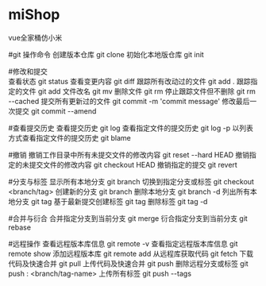 # miShop
vue全家桶仿小米

#git 操作命令
创建版本仓库           git clone <url>
初始化本地版仓库        git init 

#修改和提交             
查看状态                git status
查看变更内容             git diff
跟踪所有改动过的文件      git add .
跟踪指定的文件           git add <file>
文件改名                git mv <old> <new>
删除文件                git rm <file>
停止跟踪文件但不删除      git rm --cached <file>
提交所有更新过的文件      git commit -m 'commit message'
修改最后一次提交         git commit --amend

#查看提交历史
查看提交历史                    git log
查看指定文件的提交历史            git log -p <file>
以列表方式查看指定文件的提交历史    git blame <file>

#撤销
撤销工作目录中所有未提交文件的修改内容   git reset --hard HEAD
撤销指定的未提交文件的修改内容          git checkout HEAD <file>
撤销指定的提交                       git revert <commit>

#分支与标签
显示所有本地分支            git branch
切换到指定分支或标签         git checkout <branch/tag>
创建新的分支               git branch <new-branch>
删除本地分支               git branch -d <branch>
列出所有本地分支            git tag
基于最新提交创建标签         git tag <tagname>
删除标签                   git tag -d <tagname>

#合并与衍合
合并指定分支到当前分支        git merge <branch>
衍合指定分支到当前分支        git rebase <branch>

#远程操作
查看远程版本库信息           git remote -v
查看指定远程版本库信息        git remote show <remote>
添加远程版本库              git remote add <remote> <url>
从远程库获取代码            git fetch <remote>
下载代码及快速合并          git pull <remote> <branch>
上传代码及快速合并          git push <remote> <branch>
删除远程分支或标签          git push <remote> : <branch/tag-name>
上传所有标签               git push --tags


